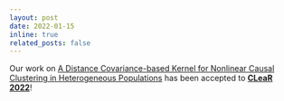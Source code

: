 ```yaml
---
layout: post
date: 2022-01-15
inline: true
related_posts: false
---
```


Our work on <a href="https://proceedings.mlr.press/v177/markham22a/markham22a.pdf">A Distance Covariance-based Kernel for Nonlinear Causal Clustering in Heterogeneous Populations</a> has been accepted to <a href="https://www.cclear.cc/2022"><strong>CLeaR 2022</strong></a>!